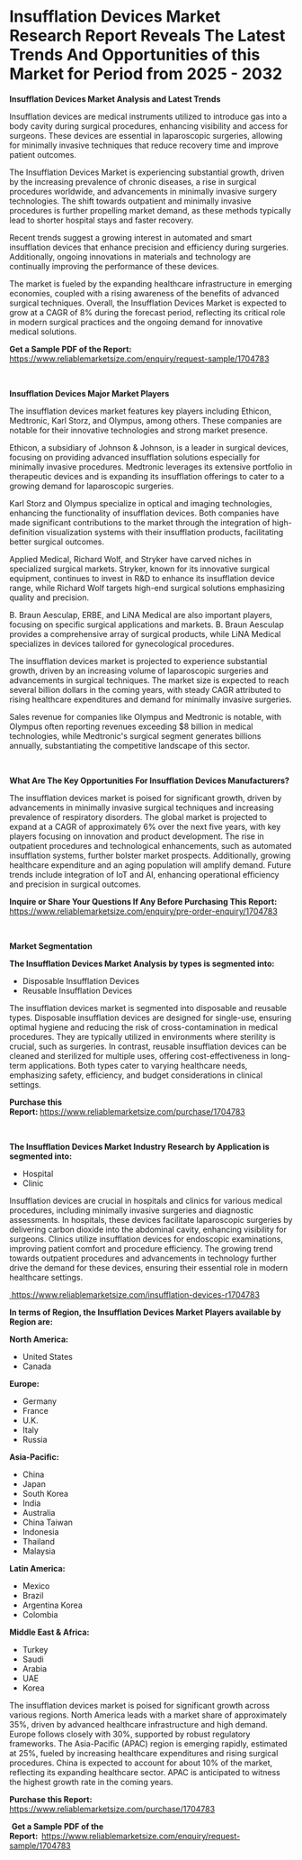 <p><h1>Insufflation Devices Market Research Report Reveals The Latest Trends And Opportunities of this Market for Period from 2025 - 2032</h1></p><p><strong>Insufflation Devices Market Analysis and Latest Trends</strong></p>
<p><p>Insufflation devices are medical instruments utilized to introduce gas into a body cavity during surgical procedures, enhancing visibility and access for surgeons. These devices are essential in laparoscopic surgeries, allowing for minimally invasive techniques that reduce recovery time and improve patient outcomes. </p><p>The Insufflation Devices Market is experiencing substantial growth, driven by the increasing prevalence of chronic diseases, a rise in surgical procedures worldwide, and advancements in minimally invasive surgery technologies. The shift towards outpatient and minimally invasive procedures is further propelling market demand, as these methods typically lead to shorter hospital stays and faster recovery. </p><p>Recent trends suggest a growing interest in automated and smart insufflation devices that enhance precision and efficiency during surgeries. Additionally, ongoing innovations in materials and technology are continually improving the performance of these devices. </p><p>The market is fueled by the expanding healthcare infrastructure in emerging economies, coupled with a rising awareness of the benefits of advanced surgical techniques. Overall, the Insufflation Devices Market is expected to grow at a CAGR of 8% during the forecast period, reflecting its critical role in modern surgical practices and the ongoing demand for innovative medical solutions.</p></p>
<p><strong>Get a Sample PDF of the Report:&nbsp;</strong> <a href="https://www.reliablemarketsize.com/enquiry/request-sample/1704783?utm_campaign=2781&utm_medium=2&utm_source=Github&utm_content=ia&utm_term=13042025&utm_id=insufflation-devices">https://www.reliablemarketsize.com/enquiry/request-sample/1704783</a></p>
<p>&nbsp;</p>
<p><strong>Insufflation Devices Major Market Players</strong></p>
<p><p>The insufflation devices market features key players including Ethicon, Medtronic, Karl Storz, and Olympus, among others. These companies are notable for their innovative technologies and strong market presence.</p><p>Ethicon, a subsidiary of Johnson & Johnson, is a leader in surgical devices, focusing on providing advanced insufflation solutions especially for minimally invasive procedures. Medtronic leverages its extensive portfolio in therapeutic devices and is expanding its insufflation offerings to cater to a growing demand for laparoscopic surgeries.</p><p>Karl Storz and Olympus specialize in optical and imaging technologies, enhancing the functionality of insufflation devices. Both companies have made significant contributions to the market through the integration of high-definition visualization systems with their insufflation products, facilitating better surgical outcomes.</p><p>Applied Medical, Richard Wolf, and Stryker have carved niches in specialized surgical markets. Stryker, known for its innovative surgical equipment, continues to invest in R&D to enhance its insufflation device range, while Richard Wolf targets high-end surgical solutions emphasizing quality and precision.</p><p>B. Braun Aesculap, ERBE, and LiNA Medical are also important players, focusing on specific surgical applications and markets. B. Braun Aesculap provides a comprehensive array of surgical products, while LiNA Medical specializes in devices tailored for gynecological procedures.</p><p>The insufflation devices market is projected to experience substantial growth, driven by an increasing volume of laparoscopic surgeries and advancements in surgical techniques. The market size is expected to reach several billion dollars in the coming years, with steady CAGR attributed to rising healthcare expenditures and demand for minimally invasive surgeries.</p><p>Sales revenue for companies like Olympus and Medtronic is notable, with Olympus often reporting revenues exceeding $8 billion in medical technologies, while Medtronic's surgical segment generates billions annually, substantiating the competitive landscape of this sector.</p></p>
<p>&nbsp;</p>
<p><strong>What Are The Key Opportunities For Insufflation Devices Manufacturers?</strong></p>
<p><p>The insufflation devices market is poised for significant growth, driven by advancements in minimally invasive surgical techniques and increasing prevalence of respiratory disorders. The global market is projected to expand at a CAGR of approximately 6% over the next five years, with key players focusing on innovation and product development. The rise in outpatient procedures and technological enhancements, such as automated insufflation systems, further bolster market prospects. Additionally, growing healthcare expenditure and an aging population will amplify demand. Future trends include integration of IoT and AI, enhancing operational efficiency and precision in surgical outcomes.</p></p>
<p><strong>Inquire or Share Your Questions If Any Before Purchasing This Report:</strong> <a href="https://www.reliablemarketsize.com/enquiry/pre-order-enquiry/1704783?utm_campaign=2781&utm_medium=2&utm_source=Github&utm_content=ia&utm_term=13042025&utm_id=insufflation-devices">https://www.reliablemarketsize.com/enquiry/pre-order-enquiry/1704783</a></p>
<p>&nbsp;</p>
<p><strong>Market Segmentation</strong></p>
<p><strong>The Insufflation Devices Market Analysis by types is segmented into:</strong></p>
<p><ul><li>Disposable Insufflation Devices</li><li>Reusable Insufflation Devices</li></ul></p>
<p><p>The insufflation devices market is segmented into disposable and reusable types. Disposable insufflation devices are designed for single-use, ensuring optimal hygiene and reducing the risk of cross-contamination in medical procedures. They are typically utilized in environments where sterility is crucial, such as surgeries. In contrast, reusable insufflation devices can be cleaned and sterilized for multiple uses, offering cost-effectiveness in long-term applications. Both types cater to varying healthcare needs, emphasizing safety, efficiency, and budget considerations in clinical settings.</p></p>
<p><strong>Purchase this Report:&nbsp;</strong><a href="https://www.reliablemarketsize.com/purchase/1704783?utm_campaign=2781&utm_medium=2&utm_source=Github&utm_content=ia&utm_term=13042025&utm_id=insufflation-devices">https://www.reliablemarketsize.com/purchase/1704783</a></p>
<p>&nbsp;</p>
<p><strong>The Insufflation Devices Market Industry Research by Application is segmented into:</strong></p>
<p><ul><li>Hospital</li><li>Clinic</li></ul></p>
<p><p>Insufflation devices are crucial in hospitals and clinics for various medical procedures, including minimally invasive surgeries and diagnostic assessments. In hospitals, these devices facilitate laparoscopic surgeries by delivering carbon dioxide into the abdominal cavity, enhancing visibility for surgeons. Clinics utilize insufflation devices for endoscopic examinations, improving patient comfort and procedure efficiency. The growing trend towards outpatient procedures and advancements in technology further drive the demand for these devices, ensuring their essential role in modern healthcare settings.</p></p>
<p><a href="https://www.reliablemarketsize.com/insufflation-devices-r1704783?utm_campaign=2781&utm_medium=2&utm_source=Github&utm_content=ia&utm_term=13042025&utm_id=insufflation-devices">&nbsp;https://www.reliablemarketsize.com/insufflation-devices-r1704783</a></p>
<p><strong>In terms of Region, the Insufflation Devices Market Players available by Region are:</strong></p>
<p>
    <p> <strong> North America: </strong>
        <ul>
            <li>United States</li>
            <li>Canada</li>
        </ul>
        </p> 
    <p> <strong> Europe: </strong>
        <ul>
            <li>Germany</li>
            <li>France</li>
            <li>U.K.</li>
            <li>Italy</li>
            <li>Russia</li>
        </ul>
        </p> 
    <p> <strong> Asia-Pacific: </strong>
        <ul>
            <li>China</li>
            <li>Japan</li>
            <li>South Korea</li>
            <li>India</li>
            <li>Australia</li>
            <li>China Taiwan</li>
            <li>Indonesia</li>
            <li>Thailand</li>
            <li>Malaysia</li>
        </ul>
        </p> 
    <p> <strong> Latin America: </strong>
        <ul>
            <li>Mexico</li>
            <li>Brazil</li>
            <li>Argentina Korea</li>
            <li>Colombia</li>
        </ul>
        </p> 
    <p> <strong> Middle East & Africa: </strong>
        <ul>
            <li>Turkey</li>
            <li>Saudi</li>
            <li>Arabia</li>
            <li>UAE</li>
            <li>Korea</li>
        </ul>
    </p>
    </p>
<p><p>The insufflation devices market is poised for significant growth across various regions. North America leads with a market share of approximately 35%, driven by advanced healthcare infrastructure and high demand. Europe follows closely with 30%, supported by robust regulatory frameworks. The Asia-Pacific (APAC) region is emerging rapidly, estimated at 25%, fueled by increasing healthcare expenditures and rising surgical procedures. China is expected to account for about 10% of the market, reflecting its expanding healthcare sector. APAC is anticipated to witness the highest growth rate in the coming years.</p></p>
<p><strong>Purchase this Report: </strong><a href="https://www.reliablemarketsize.com/purchase/1704783?utm_campaign=2781&utm_medium=2&utm_source=Github&utm_content=ia&utm_term=13042025&utm_id=insufflation-devices">https://www.reliablemarketsize.com/purchase/1704783</a></p>
<p>&nbsp;<strong>Get a Sample PDF of the Report:&nbsp;&nbsp;</strong><a href="https://www.reliablemarketsize.com/enquiry/request-sample/1704783?utm_campaign=2781&utm_medium=2&utm_source=Github&utm_content=ia&utm_term=13042025&utm_id=insufflation-devices">https://www.reliablemarketsize.com/enquiry/request-sample/1704783</a></p>
<p><strong></strong></p>
<p><p></p><p></p><p></p></p>